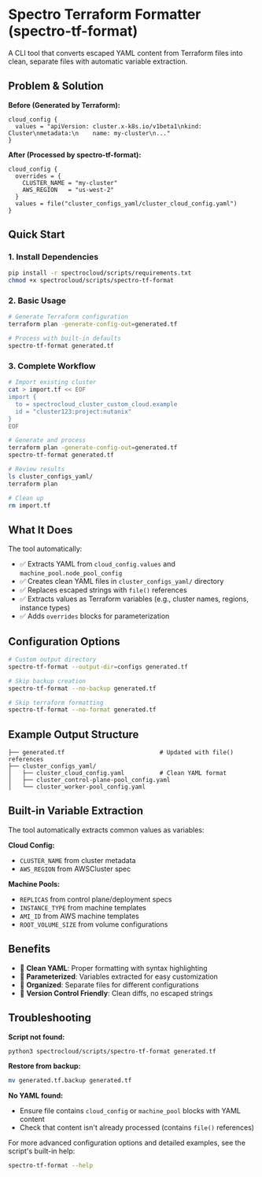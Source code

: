 # Spectro Terraform Formatter (spectro-tf-format)

A CLI tool that converts escaped YAML content from Terraform files into clean, separate files with automatic variable extraction.

## Problem & Solution

**Before (Generated by Terraform):**
```hcl
cloud_config {
  values = "apiVersion: cluster.x-k8s.io/v1beta1\nkind: Cluster\nmetadata:\n    name: my-cluster\n..."
}
```

**After (Processed by spectro-tf-format):**
```hcl
cloud_config {
  overrides = {
    CLUSTER_NAME = "my-cluster"
    AWS_REGION   = "us-west-2"
  }
  values = file("cluster_configs_yaml/cluster_cloud_config.yaml")
}
```

## Quick Start

### 1. Install Dependencies
```bash
pip install -r spectrocloud/scripts/requirements.txt
chmod +x spectrocloud/scripts/spectro-tf-format
```

### 2. Basic Usage
```bash
# Generate Terraform configuration
terraform plan -generate-config-out=generated.tf

# Process with built-in defaults
spectro-tf-format generated.tf
```

### 3. Complete Workflow
```bash
# Import existing cluster
cat > import.tf << EOF
import {
  to = spectrocloud_cluster_custom_cloud.example  
  id = "cluster123:project:nutanix"
}
EOF

# Generate and process
terraform plan -generate-config-out=generated.tf
spectro-tf-format generated.tf

# Review results
ls cluster_configs_yaml/
terraform plan

# Clean up
rm import.tf
```

## What It Does

The tool automatically:
- ✅ Extracts YAML from `cloud_config.values` and `machine_pool.node_pool_config`
- ✅ Creates clean YAML files in `cluster_configs_yaml/` directory
- ✅ Replaces escaped strings with `file()` references
- ✅ Extracts values as Terraform variables (e.g., cluster names, regions, instance types)
- ✅ Adds `overrides` blocks for parameterization

## Configuration Options

```bash
# Custom output directory
spectro-tf-format --output-dir=configs generated.tf

# Skip backup creation
spectro-tf-format --no-backup generated.tf

# Skip terraform formatting
spectro-tf-format --no-format generated.tf
```

## Example Output Structure

```
├── generated.tf                           # Updated with file() references
├── cluster_configs_yaml/
│   ├── cluster_cloud_config.yaml          # Clean YAML format
│   ├── cluster_control-plane-pool_config.yaml
│   └── cluster_worker-pool_config.yaml
```

## Built-in Variable Extraction

The tool automatically extracts common values as variables:

**Cloud Config:**
- `CLUSTER_NAME` from cluster metadata
- `AWS_REGION` from AWSCluster spec

**Machine Pools:**
- `REPLICAS` from control plane/deployment specs
- `INSTANCE_TYPE` from machine templates
- `AMI_ID` from AWS machine templates
- `ROOT_VOLUME_SIZE` from volume configurations

## Benefits

- 📝 **Clean YAML**: Proper formatting with syntax highlighting
- 🔧 **Parameterized**: Variables extracted for easy customization
- 📁 **Organized**: Separate files for different configurations
- 🔄 **Version Control Friendly**: Clean diffs, no escaped strings

## Troubleshooting

**Script not found:**
```bash
python3 spectrocloud/scripts/spectro-tf-format generated.tf
```

**Restore from backup:**
```bash
mv generated.tf.backup generated.tf
```

**No YAML found:**
- Ensure file contains `cloud_config` or `machine_pool` blocks with YAML content
- Check that content isn't already processed (contains `file()` references)

For more advanced configuration options and detailed examples, see the script's built-in help:
```bash
spectro-tf-format --help
``` 